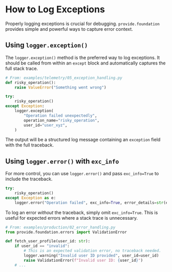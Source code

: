 # How to Log Exceptions

Properly logging exceptions is crucial for debugging. `provide.foundation` provides simple and powerful ways to capture error context.

## Using `logger.exception()`

The `logger.exception()` method is the preferred way to log exceptions. It should be called from within an `except` block and automatically captures the full stack trace.

```python
# From: examples/telemetry/05_exception_handling.py
def risky_operation():
    raise ValueError("Something went wrong")

try:
    risky_operation()
except Exception:
    logger.exception(
        "Operation failed unexpectedly",
        operation_name="risky_operation",
        user_id="user_xyz",
    )
```

The output will be a structured log message containing an `exception` field with the full traceback.

## Using `logger.error()` with `exc_info`

For more control, you can use `logger.error()` and pass `exc_info=True` to include the traceback.

```python
try:
    risky_operation()
except Exception as e:
    logger.error("Operation failed", exc_info=True, error_details=str(e))
```

To log an error *without* the traceback, simply omit `exc_info=True`. This is useful for expected errors where a stack trace is unnecessary.

```python
# From: examples/production/02_error_handling.py
from provide.foundation.errors import ValidationError

def fetch_user_profile(user_id: str):
    if user_id == "invalid":
        # This is an expected validation error, no traceback needed.
        logger.warning("Invalid user ID provided", user_id=user_id)
        raise ValidationError(f"Invalid user ID: {user_id}")
    # ...
```
